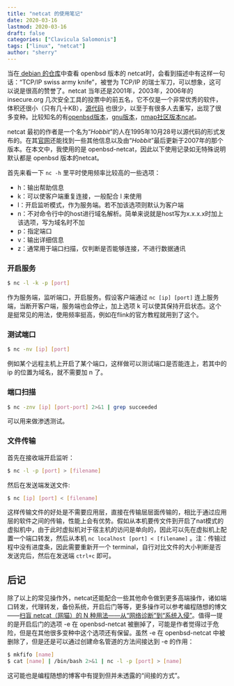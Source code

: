 ```yaml
---
title: "netcat 的使用笔记"
date: 2020-03-16
lastmod: 2020-03-16
draft: false
categories: ["Clavicula Salomonis"]
tags: ["linux", "netcat"]
author: "sherry"
---
```

当在[ debian 的仓库](https://packages.debian.org/sid/netcat-openbsd)中查看 openbsd 版本的 netcat时，会看到描述中有这样一句话：“TCP/IP swiss army knife”，被誉为 TCP/IP 的瑞士军刀，可以想象，这可以说是很高的赞誉了。netcat 当年还是2001年，2003年，2006年的 insecure.org 几次安全工具的投票中的前五名，它不仅是一个非常优秀的软件，体积还很小（只有几十KB），[源代码](https://github.com/openbsd/src/tree/master/usr.bin/nc) 也很少，以至于有很多人去重写，出现了很多变种。比较知名的有[openbsd版本](https://packages.debian.org/sid/netcat-openbsd)，[gnu版本](http://netcat.sourceforge.net/download.php)，[nmap社区版本ncat](https://nmap.org/ncat/)。

<!--more-->

netcat 最初的作者是一个名为“*Hobbit*”的人在1995年10月28号以源代码的形式发布的。在其[官网](https://nc110.sourceforge.io/)还能找到一些其他信息以及由“*Hobbit*”最后更新于2007年的那个版本。在本文中，我使用的是 openbsd-netcat，因此以下使用记录如无特殊说明默认都是 openbsd 版本的netcat。

首先来看一下 `nc -h` 里平时使用频率比较高的一些选项：

- h：输出帮助信息
- k：可以使客户端重复连接，一般配合 l 来使用
- l：开启监听模式，作为服务端。若不加该选项则默认为客户端
- n：不对命令行中的host进行域名解析。简单来说就是host写为x.x.x.x时加上该选项，写为域名时不加
- p：指定端口
- v：输出详细信息
- z：通常用于端口扫描，仅判断是否能够连接，不进行数据通讯

### 开启服务

```bash
$ nc -l -k -p [port]
```

作为服务端，监听端口，开启服务。假设客户端通过 `nc [ip] [port]` 连上服务端，当断开客户端，服务端也会停止，加上选项 k 可以使其保持开启状态。这个是挺常见的用法，使用频率挺高，例如在flink的官方教程就用到了这个。

### 测试端口

```bash
$ nc -nv [ip] [port]
```

例如某个远程主机上开启了某个端口，这样做可以测试端口是否能连上，若其中的 ip 的位置为域名，就不需要加 n 了。

### 端口扫描

```bash
$ nc -znv [ip] [port-port] 2>&1 | grep succeeded
```

可以用来做渗透测试。

### 文件传输

首先在接收端开启监听：

``` bash
$ nc -l -p [port] > [filename]
```

然后在发送端发送文件:

```bash
$ nc [ip] [port] < [filename]
```

这样传输文件的好处是不需要应用层，直接在传输层层面传输的，相比于通过应用层的软件之间的传输，性能上会有优势。假如从本机要传文件到开启了nat模式的虚拟机中，由于此时虚拟机对于宿主机的访问是单向的，因此可以先在虚拟机上配置一个端口转发，然后从本机 `nc localhost [port] < [filename]` 。注：传输过程中没有进度条，因此需要重新开一个 terminal，自行对比文件的大小判断是否发送完后，然后在发送端 `ctrl+c` 即可。

## 后记

除了以上的常见操作外，netcat还能配合一些其他命令做到更多高端操作，诸如端口转发，代理转发，备份系统，开启后门等等，更多操作可以参考编程随想的博文——[扫盲 netcat（网猫）的 N 种用法——从“网络诊断”到“系统入侵”](https://program-think.blogspot.com/2019/09/Netcat-Tricks.html)。值得一提的是开启后门的选项 -e 在 openbsd-netcat 被删掉了，可能是作者觉得过于危险，但是在其他很多变种中这个选项还有保留。虽然 -e 在 openbsd-netcat 中被删除了，但是还是可以通过创建命名管道的方法间接达到 -e 的作用：

```bash
$ mkfifo [name]
$ cat [name] | /bin/bash 2>&1 | nc -l -p [port] > [name]
```

这可能也是编程随想的博客中有提到但并未透露的“间接的方式”。
